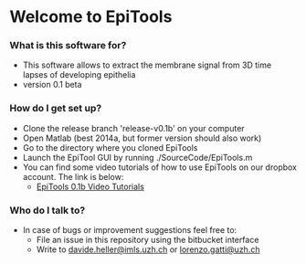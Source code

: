 # Welcome to EpiTools #

### What is this software for? ###

* This software allows to extract the membrane signal from 3D time lapses of developing epithelia
* version 0.1 beta

### How do I get set up? ###

* Clone the release branch 'release-v0.1b' on your computer
* Open Matlab (best 2014a, but former version should also work)
* Go to the directory where you cloned EpiTools
* Launch the EpiTool GUI by running ./SourceCode/EpiTools.m
* You can find some video tutorials of how to use EpiTools on our dropbox account. The link is below:
    * [EpiTools 0.1b Video Tutorials](https://www.dropbox.com/sh/wpezw6t7lma5d4f/AAD4QKHwtk61sgE2gxMLp0Vva)

### Who do I talk to? ###

* In case of bugs or improvement suggestions feel free to:
    * File an issue in this repository using the bitbucket interface
    * Write to davide.heller@imls.uzh.ch or lorenzo.gatti@uzh.ch